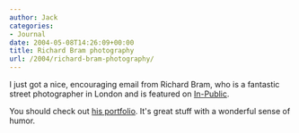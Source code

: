 ```yaml
---
author: Jack
categories:
- Journal
date: 2004-05-08T14:26:09+00:00
title: Richard Bram photography
url: /2004/richard-bram-photography/
---
```


I just got a nice, encouraging email from Richard Bram, who is a fantastic street photographer in London and is featured on [In-Public][1].

You should check out [his portfolio][2]. It's great stuff with a wonderful sense of humor.

 [1]: http://www.in-public.com
 [2]: http://www.in-public.com/richardbram/portfolio/index.php